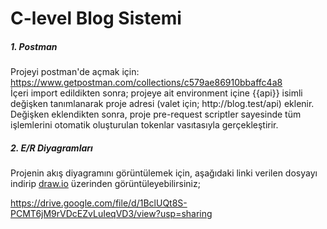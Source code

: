 <h1>C-level Blog Sistemi</h1>
<h5>1. Postman</h5>
<p>
Projeyi postman'de açmak için: <a href="https://www.getpostman.com/collections/c579ae86910bbaffc4a8">https://www.getpostman.com/collections/c579ae86910bbaffc4a8</a><br>
İçeri import edildikten sonra; projeye ait environment içine {{api}} isimli değişken tanımlanarak proje adresi (valet için; http://blog.test/api) eklenir.<br>
Değişken eklendikten sonra, proje pre-request scriptler sayesinde tüm işlemlerini otomatik oluşturulan tokenlar vasıtasıyla gerçekleştirir.
</p>
<h5>2. E/R Diyagramları</h5>
<p>
Projenin akış diyagramını görüntülemek için, aşağıdaki linki verilen dosyayı indirip <a href="https://app.diagrams.net/">draw.io</a> üzerinden görüntüleyebilirsiniz;

<a href="https://drive.google.com/file/d/1BclUQt8S-PCMT6jM9rVDcEZvLuIeqVD3/view?usp=sharing">https://drive.google.com/file/d/1BclUQt8S-PCMT6jM9rVDcEZvLuIeqVD3/view?usp=sharing</a>

</p>